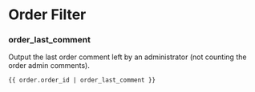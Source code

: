# Order Filter

### order\_last\_comment

Output the last order comment left by an administrator (not counting the order admin comments).

```
{{ order.order_id | order_last_comment }}
```

